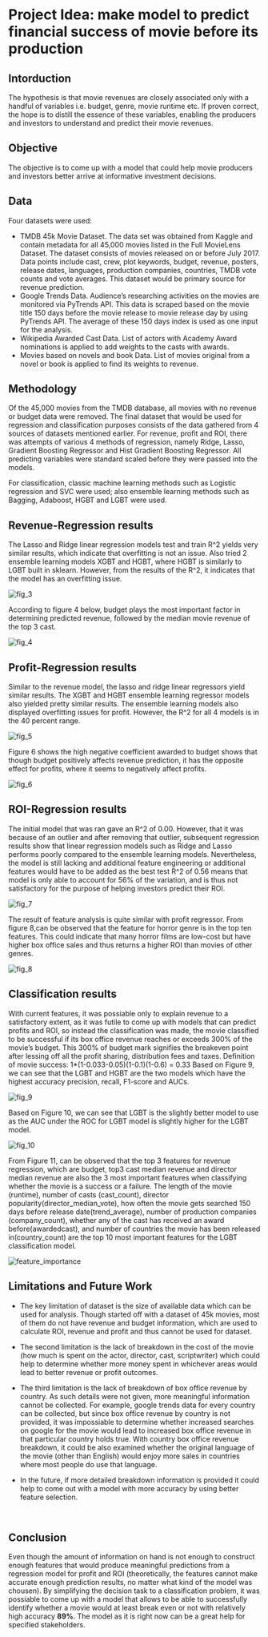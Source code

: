 
# Project Idea: make model to predict financial success of movie before its production
## Intorduction
The hypothesis is that movie revenues are closely associated only with a handful of variables i.e. budget, genre, movie runtime etc. If proven correct, the hope is to distill the essence of these variables, enabling the producers and investors to understand and predict their movie revenues.
## Objective
The objective is to come up with a model that could help movie producers and investors better arrive at informative investment decisions.
## Data
Four datasets were used: 

- TMDB 45k Movie Dataset. The data set was obtained from Kaggle  and contain metadata for all 45,000 movies listed in the Full MovieLens Dataset. The dataset consists of movies released on or before July 2017. Data points include cast, crew, plot keywords, budget, revenue, posters, release dates, languages, production companies, countries, TMDB vote counts and vote averages. This dataset would be  primary source for revenue prediction.
- Google Trends Data. Audience’s researching activities on the movies are monitored via PyTrends API.  This data is scraped based on the movie title 150 days before the movie release to movie release day by using PyTrends API. The average of these 150 days index is used as one input for the analysis.
- Wikipedia Awarded Cast Data. List of actors with Academy Award nominations  is applied to add weights to the casts with awards.
- Movies based on novels and book Data. List of movies original from a novel or book  is applied to find its weights to revenue.
## Methodology
Of the 45,000 movies from the TMDB database, all movies with no revenue or budget data were removed. The final dataset that would be used for regression and classification purposes consists of the data gathered from 4 sources of datasets  mentioned earlier.
For revenue, profit and ROI, there was attempts of various 4 methods of regression, namely Ridge, Lasso, Gradient Boosting Regressor and Hist Gradient Boosting Regressor. All predicting variables were standard scaled before they were passed into the models.

For classification, classic machine learning methods such as Logistic regression and SVC were used;  also ensemble learning methods such as Bagging, Adaboost, HGBT and LGBT were used.
## Revenue-Regression results
The Lasso and Ridge linear regression models test and train R^2 yields very similar results, which indicate that overfitting is not an issue. Also tried 2 ensemble learning models XGBT and HGBT, where HGBT is similarly to LGBT built in sklearn.  However, from the results of the R^2, it indicates that the model has an overfitting issue.


![fig_3](Figure_3.jpg)


According to figure 4 below, budget plays the most important factor in determining predicted revenue, followed by the median movie revenue of the top 3 cast.


![fig_4](Figure_4.jpg)


## Profit-Regression results
Similar to the revenue model, the lasso and ridge linear regressors yield similar results. The XGBT and HGBT ensemble learning regressor models also yielded pretty similar results. The ensemble learning models also displayed overfitting issues for profit. However, the R^2 for all 4 models is in the 40 percent range.


![fig_5](Figure_5.jpg)


Figure 6 shows the high negative coefficient awarded to budget shows that though budget positively affects revenue prediction, it has the opposite effect for profits, where it seems to negatively affect profits.


![fig_6](Figure_6.jpg)



## ROI-Regression results
The initial model that was ran gave  an R^2 of 0.00. However,  that it was because of an outlier and after removing that outlier, subsequent regression results show that linear regression models such as Ridge and Lasso performs poorly compared to the ensemble learning models. Nevertheless, the model is still lacking and additional feature engineering or additional features would have to be added as the best test R^2 of 0.56 means that  model is only able to account for 56% of the variation, and is thus not satisfactory for the purpose of helping investors predict their ROI.


![fig_7](Figure_7.jpg)


The result of feature analysis is quite similar with profit regressor. From figure 8,can be observed that the feature for horror genre is in the top ten features. This could indicate that many horror films are low-cost but have higher box office sales and thus returns a higher ROI than movies of other genres.


![fig_8](Figure_8.jpg)


## Classification results
With  current features, it was possiable only to explain revenue to a satisfactory extent, as it was futile to come up with models that can predict profits and ROI, so instead the classification was made, the movie classified to be successful if its box office revenue reaches or exceeds 300% of the movie’s budget. This 300% of budget mark signifies the breakeven point after lessing off all the profit sharing, distribution fees and taxes.
Definition of movie success: 1*(1-0.033-0.05)(1-0.1)(1-0.6) = 0.33
Based on Figure 9, we can see that the LGBT and HGBT are the two models which have the highest accuracy precision, recall, F1-score and AUCs.


![fig_9](Figure_9.jpg)


Based on Figure 10, we can see that LGBT is the slightly better model to use as the AUC under the ROC for LGBT model is slightly higher for the LGBT model.


![fig_10](Figure_10.jpg)


From Figure 11, can be observed that the top 3 features for revenue regression, which are budget, top3 cast median revenue and director median revenue are also the 3 most important features when classifying whether the movie is a success or a failure. The length of the movie (runtime), number of casts (cast_count), director popularity(director_median_vote), how often the movie gets searched 150 days before release date(trend_average), number of production companies (company_count), whether any of the cast has received an award before(awardedcast), and number of countries the movie has been released in(country_count) are the top 10 most important features for the LGBT classification model.


![feature_importance](Feature_Importance.jpg)


## Limitations and Future Work
- The key limitation of  dataset is the size of available data which can be used for analysis. Though  started off with a dataset of 45k movies, most of them do not have revenue and budget information, which are used to calculate ROI, revenue and profit and thus cannot be used for dataset.


- The second limitation is the lack of breakdown in the cost of the movie (how much is spent on the actor, director, cast, scriptwriter) which could help  to determine whether more money spent in whichever areas would lead to better revenue or profit outcomes. 
- The third limitation is the lack of breakdown of box office revenue by country. As such details were not given, more meaningful information cannot be collected. For example, google trends data for every country can be collected, but since box office revenue by country is not provided, it was impossiable to determine whether increased searches on google for the movie would lead to increased box office revenue in that particular country holds true. With country box office revenue breakdown, it could be also examined whether the original language of the movie (other than English) would enjoy more sales in countries where most people do use that language.
- In the future, if more detailed breakdown information is provided it could help to come out with a model with more accuracy by using better feature selection.

 
## Conclusion
Even though the amount of information on hand is not enough to construct enough features that would produce meaningful predictions from a regression model for profit and ROI (theoretically, the features cannot make  accurate enough prediction results, no matter what kind of the model was chousen). By simplifying the decision task to a classification problem, it was possiable to come up with a model that allows to be able to successfully identify whether a movie would at least break even or not with relatively high accuracy **89%**. The model as it is right now can be a great help for specified stakeholders. 

